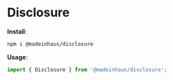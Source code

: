# Disclosure

**Install**:

```bash
npm i @madeinhaus/disclosure
```

**Usage**:

```javascript
import { Disclosure } from '@madeinhaus/disclosure';
```
